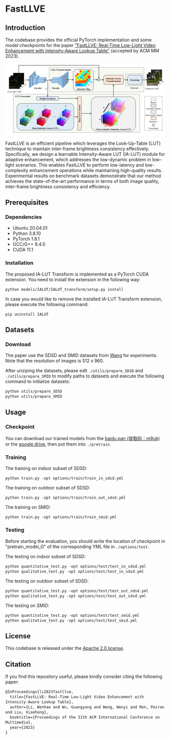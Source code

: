 # FastLLVE

## Introduction

The codebase provides the official PyTorch implementation and some model checkpoints for the paper ["FastLLVE: Real-Time Low-Light Video Enhancement with
Intensity-Aware Lookup Table"](https://arxiv.org/abs/2308.06749) (accepted by ACM MM 2023).

<p align="center">
  <img src="resources/Architecture.png" />
</p>

FastLLVE is an efficient pipeline which leverages the Look-Up-Table (LUT) technique to maintain inter-frame brightness consistency effectively. Specifically, we design a learnable Intensity-Aware LUT (IA-LUT) module for adaptive enhancement, which addresses the low-dynamic problem in low-light scenarios. This enables FastLLVE to perform low-latency and low-complexity enhancement operations while maintaining high-quality results. Experimental results on benchmark datasets demonstrate that our method achieves the state-of-the-art performance in terms of both image quality, inter-frame brightness consistency and efficiency.

## Prerequisites

### Dependencies

- Ubuntu 20.04.01
- Python 3.8.10
- PyTorch 1.8.1
- GCC/G++ 9.4.0
- CUDA 11.1

### Installation

The proposed IA-LUT Transform is implemented as a PyTorch CUDA extension. You need to install the extension in the following way:

```shell
python models/IALUT/IALUT_transform/setup.py install
```

In case you would like to remove the installed IA-LUT Transform extension, please execute the following command:

```shell
pip uninstall IALUT
```

## Datasets

### Download

The paper use the SDSD and SMID datasets from [Wang](https://github.com/dvlab-research/SDSD) for experiments. Note that the resolution of images is 512 x 960.

After unziping the datasets, please edit `./utils/prepare_SDSD` and `./utils/prepare_SMID` to modify paths to datasets and execute the following command to initialize datasets:

```
python utils/prepare_SDSD
python utils/prepare_SMID
```

## Usage

### Checkpoint

You can download our trained models from the [baidu pan (提取码：m9ub)](https://pan.baidu.com/s/1_sXYEQypI_W4OXn-I1zqkA) or the [google drive](https://drive.google.com/drive/folders/1AGgjfo6zriGJkZYLLBT6j55F4vNkdjWO?usp=sharing), then put them into `./pretrain`.

### Training

The training on indoor subset of SDSD:
```
python train.py -opt options/train/train_in_sdsd.yml
```

The training on outdoor subset of SDSD:
```
python train.py -opt options/train/train_out_sdsd.yml
```

The training on SMID:
```
python train.py -opt options/train/train_smid.yml
```

### Testing

Before starting the evaluation, you should write the location of checkpoint in "pretrain_model_G" of the corresponding YML file in `./options/test`.

The testing on indoor subset of SDSD:
```
python quantitative_test.py -opt options/test/test_in_sdsd.yml
python qualitative_test.py -opt options/test/test_in_sdsd.yml
```

The testing on outdoor subset of SDSD:
```
python quantitative_test.py -opt options/test/test_out_sdsd.yml
python qualitative_test.py -opt options/test/test_out_sdsd.yml
```

The testing on SMID:
```
python quantitative_test.py -opt options/test/test_smid.yml
python qualitative_test.py -opt options/test/test_smid.yml
```

## License

This codebase is released under the [Apache 2.0 license](LICENSE).

## Citation

If you find this repository useful, please kindly consider citing the following paper:
```
@InProceedings{li2023fastllve,
  title={FastLLVE: Real-Time Low-Light Video Enhancement with Intensity-Aware Lookup Table},
  author={Li, Wenhao and Wu, Guangyang and Wang, Wenyi and Ren, Peiran and Liu, Xiaohong},
  booktitle={Proceedings of the 31th ACM International Conference on Multimedia},
  year={2023}
}
```
